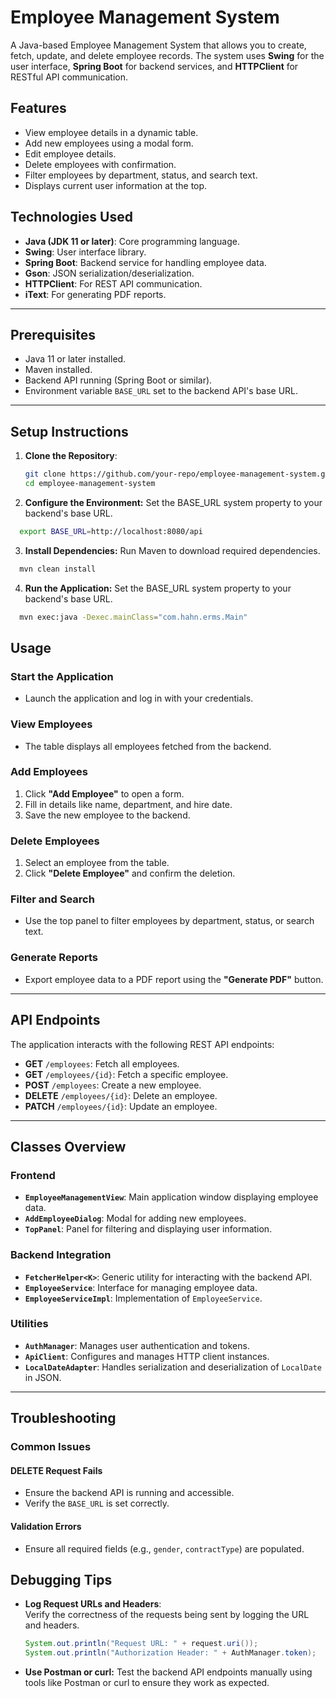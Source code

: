 # Employee Management System

A Java-based Employee Management System that allows you to create, fetch, update, and delete employee records. The system uses **Swing** for the user interface, **Spring Boot** for backend services, and **HTTPClient** for RESTful API communication.

## Features

- View employee details in a dynamic table.
- Add new employees using a modal form.
- Edit employee details.
- Delete employees with confirmation.
- Filter employees by department, status, and search text.
- Displays current user information at the top.

## Technologies Used

- **Java (JDK 11 or later)**: Core programming language.
- **Swing**: User interface library.
- **Spring Boot**: Backend service for handling employee data.
- **Gson**: JSON serialization/deserialization.
- **HTTPClient**: For REST API communication.
- **iText**: For generating PDF reports.

---

## Prerequisites

- Java 11 or later installed.
- Maven installed.
- Backend API running (Spring Boot or similar).
- Environment variable `BASE_URL` set to the backend API's base URL.

---

## Setup Instructions

1. **Clone the Repository**:
   ```bash
   git clone https://github.com/your-repo/employee-management-system.git
   cd employee-management-system
    ```
2. **Configure the Environment:** Set the BASE_URL system property to your backend's base URL.
 ```bash
   export BASE_URL=http://localhost:8080/api
 ```
3. **Install Dependencies:** Run Maven to download required dependencies.
 ```bash
   mvn clean install
 ```
4. **Run the Application:** Set the BASE_URL system property to your backend's base URL.
 ```bash
   mvn exec:java -Dexec.mainClass="com.hahn.erms.Main"
 ```
## Usage

### Start the Application
- Launch the application and log in with your credentials.

### View Employees
- The table displays all employees fetched from the backend.

### Add Employees
1. Click **"Add Employee"** to open a form.
2. Fill in details like name, department, and hire date.
3. Save the new employee to the backend.

### Delete Employees
1. Select an employee from the table.
2. Click **"Delete Employee"** and confirm the deletion.

### Filter and Search
- Use the top panel to filter employees by department, status, or search text.

### Generate Reports
- Export employee data to a PDF report using the **"Generate PDF"** button.

---

## API Endpoints

The application interacts with the following REST API endpoints:

- **GET** `/employees`: Fetch all employees.
- **GET** `/employees/{id}`: Fetch a specific employee.
- **POST** `/employees`: Create a new employee.
- **DELETE** `/employees/{id}`: Delete an employee.
- **PATCH** `/employees/{id}`: Update an employee.

---

## Classes Overview

### Frontend
- **`EmployeeManagementView`**: Main application window displaying employee data.
- **`AddEmployeeDialog`**: Modal for adding new employees.
- **`TopPanel`**: Panel for filtering and displaying user information.

### Backend Integration
- **`FetcherHelper<K>`**: Generic utility for interacting with the backend API.
- **`EmployeeService`**: Interface for managing employee data.
- **`EmployeeServiceImpl`**: Implementation of `EmployeeService`.

### Utilities
- **`AuthManager`**: Manages user authentication and tokens.
- **`ApiClient`**: Configures and manages HTTP client instances.
- **`LocalDateAdapter`**: Handles serialization and deserialization of `LocalDate` in JSON.

---

## Troubleshooting

### Common Issues

#### DELETE Request Fails
- Ensure the backend API is running and accessible.
- Verify the `BASE_URL` is set correctly.

#### Validation Errors
- Ensure all required fields (e.g., `gender`, `contractType`) are populated.
## Debugging Tips

- **Log Request URLs and Headers**:  
  Verify the correctness of the requests being sent by logging the URL and headers.

  ```java
  System.out.println("Request URL: " + request.uri());
  System.out.println("Authorization Header: " + AuthManager.token);
  ```
- **Use Postman or curl:**
  Test the backend API endpoints manually using tools like Postman or curl to ensure they work as expected.